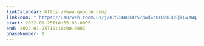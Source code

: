 ```yaml
---
linkCalendar: https://www.google.com/
linkZoom: " https://us02web.zoom.us/j/87534481475?pwd=cUF0dHJDSjFGVXNqTnNiNm9HSC9NUT09"
start: 2022-01-25T18:55:00.000Z
end: 2022-01-25T19:10:00.000Z
phaseNumber: 1
---
```

